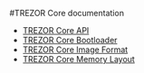 #TREZOR Core documentation

* [TREZOR Core API](api.md)
* [TREZOR Core Bootloader](bootloader.md)
* [TREZOR Core Image Format](toif.md)
* [TREZOR Core Memory Layout](memory.md)
